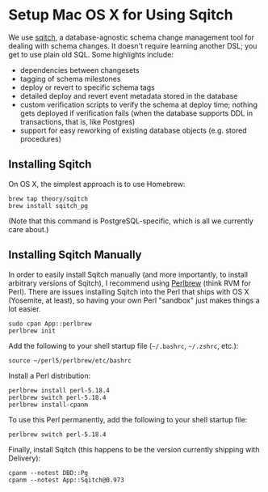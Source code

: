 Setup Mac OS X for Using Sqitch
===============================

We use [sqitch][], a database-agnostic schema change management tool
for dealing with schema changes.  It doesn't require learning another
DSL; you get to use plain old SQL.  Some highlights include:

- dependencies between changesets
- tagging of schema milestones
- deploy or revert to specific schema tags
- detailed deploy and revert event metadata stored in the database
- custom verification scripts to verify the schema at deploy time;
  nothing gets deployed if verification fails (when the database
  supports DDL in transactions, that is, like Postgres)
- support for easy reworking of existing database objects (e.g. stored
  procedures)

[sqitch]:http://sqitch.org

## Installing Sqitch

On OS X, the simplest approach is to use Homebrew:

    brew tap theory/sqitch
    brew install sqitch_pg

(Note that this command is PostgreSQL-specific, which is all we
currently care about.)

## Installing Sqitch Manually

In order to easily install Sqitch manually (and more importantly, to install arbitrary versions of Sqitch), I recommend using [Perlbrew](http://perlbrew.pl) (think RVM for Perl). There are issues installing Sqitch into the Perl that ships with OS X (Yosemite, at least), so having your own Perl "sandbox" just makes things a lot easier.

    sudo cpan App::perlbrew
    perlbrew init

Add the following to your shell startup file (`~/.bashrc`, `~/.zshrc`, etc.):

    source ~/perl5/perlbrew/etc/bashrc

Install a Perl distribution:

    perlbrew install perl-5.18.4
    perlbrew switch perl-5.18.4
    perlbrew install-cpanm

To use this Perl permanently, add the following to your shell startup file:

    perlbrew switch perl-5.18.4

Finally, install Sqitch (this happens to be the version currently shipping with Delivery):

    cpanm --notest DBD::Pg
    cpanm --notest App::Sqitch@0.973
